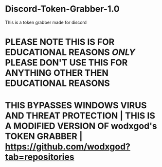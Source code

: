# Discord-Token-Grabber-1.0
This is a token grabber made for discord 
# PLEASE NOTE THIS IS FOR EDUCATIONAL REASONS *ONLY* PLEASE DON'T USE THIS FOR ANYTHING OTHER THEN EDUCATIONAL REASONS
# THIS BYPASSES WINDOWS VIRUS AND THREAT PROTECTION | THIS IS A MODIFIED VERSION OF wodxgod's TOKEN GRABBER | https://github.com/wodxgod?tab=repositories

